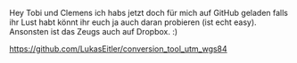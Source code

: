 Hey Tobi und Clemens ich habs jetzt doch für mich auf GitHub geladen falls ihr Lust habt könnt ihr euch ja auch daran probieren (ist echt easy). Ansonsten ist das Zeugs auch auf Dropbox. :)

https://github.com/LukasEitler/conversion_tool_utm_wgs84
